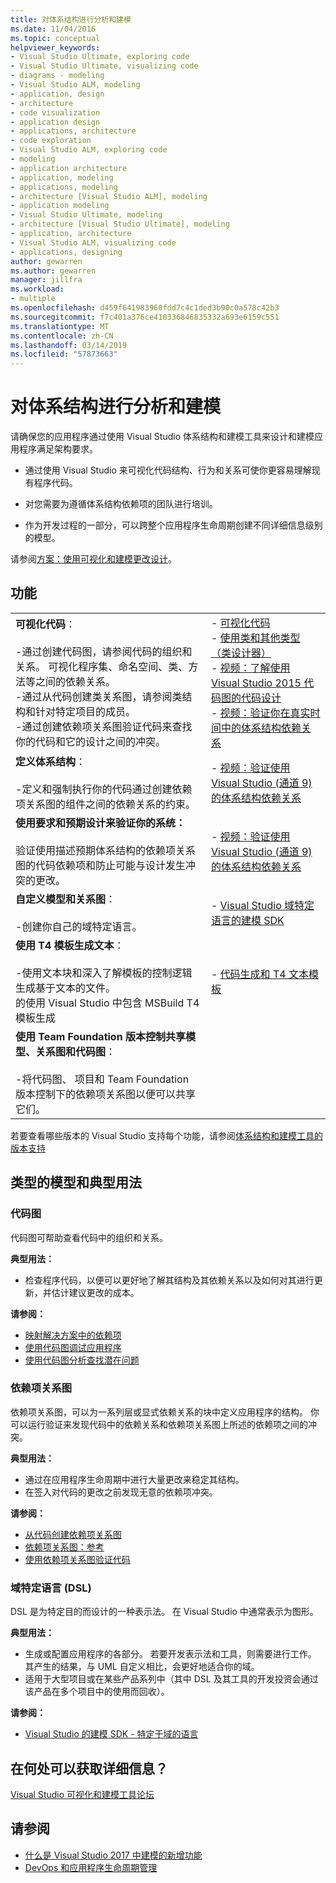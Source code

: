 ```yaml
---
title: 对体系结构进行分析和建模
ms.date: 11/04/2016
ms.topic: conceptual
helpviewer_keywords:
- Visual Studio Ultimate, exploring code
- Visual Studio Ultimate, visualizing code
- diagrams - modeling
- Visual Studio ALM, modeling
- application, design
- architecture
- code visualization
- application design
- applications, architecture
- code exploration
- Visual Studio ALM, exploring code
- modeling
- application architecture
- application, modeling
- applications, modeling
- architecture [Visual Studio ALM], modeling
- application modeling
- Visual Studio Ultimate, modeling
- architecture [Visual Studio Ultimate], modeling
- application, architecture
- Visual Studio ALM, visualizing code
- applications, designing
author: gewarren
ms.author: gewarren
manager: jillfra
ms.workload:
- multiple
ms.openlocfilehash: d459f641983960fdd7c4c1ded3b90c0a578c42b3
ms.sourcegitcommit: f7c401a376ce410336846835332a693e6159c551
ms.translationtype: MT
ms.contentlocale: zh-CN
ms.lasthandoff: 03/14/2019
ms.locfileid: "57873663"
---
```

# <a name="analyze-and-model-your-architecture"></a>对体系结构进行分析和建模

请确保您的应用程序通过使用 Visual Studio 体系结构和建模工具来设计和建模应用程序满足架构要求。

* 通过使用 Visual Studio 来可视化代码结构、行为和关系可使你更容易理解现有程序代码。

* 对您需要为遵循体系结构依赖项的团队进行培训。

* 作为开发过程的一部分，可以跨整个应用程序生命周期创建不同详细信息级别的模型。

请参阅[方案：使用可视化和建模更改设计](../modeling/scenario-change-your-design-using-visualization-and-modeling.md)。

## <a name="to"></a>功能

|||
|-|-|
|**可视化代码**：<br /><br /> -通过创建代码图，请参阅代码的组织和关系。 可视化程序集、命名空间、类、方法等之间的依赖关系。<br />-通过从代码创建类关系图，请参阅类结构和针对特定项目的成员。<br />-通过创建依赖项关系图验证代码来查找你的代码和它的设计之间的冲突。|-   [可视化代码](../modeling/visualize-code.md)<br />-   [使用类和其他类型 （类设计器）](../ide/class-designer/designing-and-viewing-classes-and-types.md)<br />-   [视频：了解使用 Visual Studio 2015 代码图的代码设计](https://channel9.msdn.com/Events/Visual-Studio/Connect-event-2015/502)<br />-   [视频：验证你在真实时间中的体系结构依赖关系](https://sec.ch9.ms/sessions/69613110-c334-4f25-bb36-08e5a93456b5/170ValidateArchitectureDependenciesWithVisualStudio.mp4)|
|**定义体系结构**：<br /><br /> -定义和强制执行你的代码通过创建依赖项关系图的组件之间的依赖关系的约束。|-   [视频：验证使用 Visual Studio (通道 9) 的体系结构依赖关系](https://channel9.msdn.com/Events/Connect/2016/170)|
|**使用要求和预期设计来验证你的系统：**<br /><br /> 验证使用描述预期体系结构的依赖项关系图的代码依赖项和防止可能与设计发生冲突的更改。|-   [视频：验证使用 Visual Studio (通道 9) 的体系结构依赖关系](https://channel9.msdn.com/Events/Connect/2016/170)|
|**自定义模型和关系图**：<br /><br /> -创建你自己的域特定语言。|-   [Visual Studio 域特定语言的建模 SDK](../modeling/modeling-sdk-for-visual-studio-domain-specific-languages.md)|
|**使用 T4 模板生成文本**：<br /><br /> -使用文本块和深入了解模板的控制逻辑生成基于文本的文件。<br /> 的使用 Visual Studio 中包含 MSBuild T4 模板生成|-   [代码生成和 T4 文本模板](../modeling/code-generation-and-t4-text-templates.md)|
|**使用 Team Foundation 版本控制共享模型、关系图和代码图**：<br /><br /> -将代码图、 项目和 Team Foundation 版本控制下的依赖项关系图以便可以共享它们。| |

若要查看哪些版本的 Visual Studio 支持每个功能，请参阅[体系结构和建模工具的版本支持](../modeling/what-s-new-for-design-in-visual-studio.md#VersionSupport)

## <a name="types-of-models-and-typical-uses"></a>类型的模型和典型用法

### <a name="code-maps"></a>代码图
代码图可帮助查看代码中的组织和关系。

**典型用法：**

-   检查程序代码，以便可以更好地了解其结构及其依赖关系以及如何对其进行更新，并估计建议更改的成本。

**请参阅：**

-   [映射解决方案中的依赖项](../modeling/map-dependencies-across-your-solutions.md)
-   [使用代码图调试应用程序](../modeling/use-code-maps-to-debug-your-applications.md)
-   [使用代码图分析查找潜在问题](../modeling/find-potential-problems-using-code-map-analyzers.md)

### <a name="dependency-diagram"></a>依赖项关系图
依赖项关系图，可以为一系列层或显式依赖关系的块中定义应用程序的结构。 你可以运行验证来发现代码中的依赖关系和依赖项关系图上所述的依赖项之间的冲突。

**典型用法：**

-   通过在应用程序生命周期中进行大量更改来稳定其结构。
-   在签入对代码的更改之前发现无意的依赖项冲突。

**请参阅：**

-   [从代码创建依赖项关系图](../modeling/create-layer-diagrams-from-your-code.md)
-   [依赖项关系图：参考](../modeling/layer-diagrams-reference.md)
-   [使用依赖项关系图验证代码](../modeling/validate-code-with-layer-diagrams.md)

### <a name="domain-specific-language-dsl"></a>域特定语言 (DSL)
DSL 是为特定目的而设计的一种表示法。 在 Visual Studio 中通常表示为图形。

**典型用法：**

-   生成或配置应用程序的各部分。 若要开发表示法和工具，则需要进行工作。 其产生的结果，与 UML 自定义相比，会更好地适合你的域。
-   适用于大型项目或在某些产品系列中（其中 DSL 及其工具的开发投资会通过该产品在多个项目中的使用而回收）。

**请参阅：**

-   [Visual Studio 的建模 SDK - 特定于域的语言](../modeling/modeling-sdk-for-visual-studio-domain-specific-languages.md)

## <a name="where-can-i-get-more-information"></a>在何处可以获取详细信息？

[Visual Studio 可视化和建模工具论坛](http://go.microsoft.com/fwlink/?LinkId=184720)

## <a name="see-also"></a>请参阅

- [什么是 Visual Studio 2017 中建模的新增功能](../modeling/what-s-new-for-design-in-visual-studio.md)
- [DevOps 和应用程序生命周期管理](/azure/devops/user-guide/devops-alm-overview)
